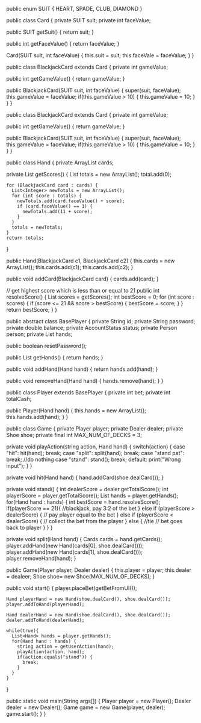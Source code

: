 public enum SUIT {
  HEART, SPADE, CLUB, DIAMOND
}

public class Card {
  private SUIT suit;
  private int faceValue;

 public SUIT getSuit() {
    return suit;
  }

  public int getFaceValue() {
    return faceValue;
  }

  Card(SUIT suit, int faceValue) {
    this.suit = suit;
    this.faceVale = faceValue;
  }
}

public class BlackjackCard extends Card {
  private int gameValue;

  public int getGameValue() {
    return gameValue;
  }

  public BlackjackCard(SUIT suit, int faceValue) {
    super(suit, faceValue);
    this.gameValue = faceValue;
    if(this.gameValue > 10) {
      this.gameValue = 10;
    }
  }
}

public class BlackjackCard extends Card {
  private int gameValue;

  public int getGameValue() {
    return gameValue;
  }

  public BlackjackCard(SUIT suit, int faceValue) {
    super(suit, faceValue);
    this.gameValue = faceValue;
    if(this.gameValue > 10) {
      this.gameValue = 10;
    }
  }
}

public class Hand {
  private ArrayList<BlackjackCard> cards;

  private List<Integer> getScores() {
    List<Integer> totals = new ArrayList();
    total.add(0);

    for (BlackjackCard card : cards) {
      List<Integer> newTotals = new ArrayList();
      for (int score : totals) {
        newTotals.add(card.faceValue() + score);
        if (card.faceValue() == 1) {
          newTotals.add(11 + score);
        }
      }
      totals = newTotals;
    }
    return totals;
  }

  public Hand(BlackjackCard c1, BlackjackCard c2) {
    this.cards = new ArrayList<BlackjackCard>();
    this.cards.add(c1);
    this.cards.add(c2);
  }

  public void addCard(BlackjackCard card) {
    cards.add(card);
  }

  // get highest score which is less than or equal to 21
  public int resolveScore() {
    List<Integer> scores = getScores();
    int bestScore = 0;
    for (int score : scores) {
      if (score <= 21 && score > bestScore) {
        bestScore = score;
      }
    }
    return bestScore;
  }
}


public abstract class BasePlayer {
  private String id;
  private String password;
  private double balance;
  private AccountStatus status;
  private Person person;
  private List<Hand> hands;

  public boolean resetPassword();

  public List<Hand> getHands() {
    return hands;
  }

  public void addHand(Hand hand) {
    return hands.add(hand);
  }

  public void removeHand(Hand hand) {
    hands.remove(hand);
  }
}

public class Player extends BasePlayer {
  private int bet;
  private int totalCash;

  public Player(Hand hand) {
    this.hands = new ArrayList<Hand>();
    this.hands.add(hand);
  }
}

public class Game {
  private Player player;
  private Dealer dealer;
  private Shoe shoe;
  private final int MAX_NUM_OF_DECKS = 3;

  private void playAction(string action, Hand hand) {
    switch(action) {
      case "hit": hit(hand); break;
      case "split": split(hand); break;
      case "stand pat": break; //do nothing
      case "stand": stand(); break;
      default: print("Wrong input");
    }
  }

  private void hit(Hand hand) {
    hand.addCard(shoe.dealCard());
  }

  private void stand() {
    int dealerScore = dealer.getTotalScore();
    int playerScore = player.getTotalScore();
    List<Hand> hands = player.getHands();
    for(Hand hand : hands) {
      int bestScore = hand.resolveScore();
      if(playerScore == 21){
        //blackjack, pay 3:2 of the bet
      } else if (playerScore > dealerScore) {
        // pay player equal to the bet
      } else if (playerScore < dealerScore) {
        // collect the bet from the player
      } else { //tie
        // bet goes back to player
      }
    }
  }

  private void split(Hand hand) {
    Cards cards = hand.getCards();
    player.addHand(new Hand(cards[0], shoe.dealCard()));
    player.addHand(new Hand(cards[1], shoe.dealCard()));
    player.removeHand(hand);
  }


 public Game(Player player, Dealer dealer) {
    this.player = player;
    this.dealer = dealeer;
    Shoe shoe= new Shoe(MAX_NUM_OF_DECKS);
  }

  public void start() {
    player.placeBet(getBetFromUI());

    Hand playerHand = new Hand(shoe.dealCard(), shoe.dealCard());
    player.addToHand(playerHand);

    Hand dealerHand = new Hand(shoe.dealCard(), shoe.dealCard());
    dealer.addToHand(dealerHand);

    while(true){
      List<Hand> hands = player.getHands();
      for(Hand hand : hands) {
        string action = getUserAction(hand);
        playAction(action, hand);
        if(action.equals("stand")) {
          break;
        }
      }
    }
  }

  public static void main(String args[]) {
    Player player = new Player();
    Dealer dealer = new Dealer();
    Game game = new Game(player, dealer);
    game.start();
  }
}
